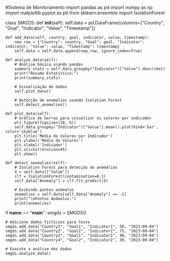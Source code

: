 #Sistema de Monitoramento
import pandas as pd
import numpy as np
import matplotlib.pyplot as plt
from sklearn.ensemble import IsolationForest

class SMGDS:
    def __init__(self):
        self.data = pd.DataFrame(columns=["Country", "Goal", "Indicator", "Value", "Timestamp"])

    def add_data(self, country, goal, indicator, value, timestamp):
        new_row = {"Country": country, "Goal": goal, "Indicator": indicator, "Value": value, "Timestamp": timestamp}
        self.data = self.data.append(new_row, ignore_index=True)

    def analyze_data(self):
        # Análise básica usando pandas
        summary_stats = self.data.groupby("Indicator")["Value"].describe()
        print("Resumo Estatístico:")
        print(summary_stats)

        # Visualização de dados
        self.plot_data()

        # Detecção de anomalias usando Isolation Forest
        self.detect_anomalies()

    def plot_data(self):
        # Gráfico de barras para visualizar os valores por indicador
        plt.figure(figsize=(10, 6))
        self.data.groupby("Indicator")["Value"].mean().plot(kind='bar', color='skyblue')
        plt.title('Média de Valores por Indicador')
        plt.ylabel('Média de Valores')
        plt.xlabel('Indicador')
        plt.xticks(rotation=45)
        plt.show()

    def detect_anomalies(self):
        # Isolation Forest para detecção de anomalias
        X = self.data[["Value"]]
        clf = IsolationForest(contamination=0.1)
        self.data["Anomaly"] = clf.fit_predict(X)

        # Exibindo pontos anômalos
        anomalies = self.data[self.data["Anomaly"] == -1]
        print("\nPontos Anômalos:")
        print(anomalies)

if __name__ == "__main__":
    smgds = SMGDS()
    
    # Adicione dados fictícios para teste
    smgds.add_data("Country1", "Goal1", "Indicator1", 50, "2023-09-04")
    smgds.add_data("Country2", "Goal2", "Indicator2", 75, "2023-09-04")
    smgds.add_data("Country3", "Goal1", "Indicator1", 90, "2023-09-04")
    smgds.add_data("Country4", "Goal2", "Indicator2", 30, "2023-09-04")
    
    # Execute a análise dos dados
    smgds.analyze_data()

